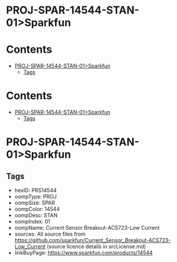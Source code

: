
PROJ-SPAR-14544-STAN-01>Sparkfun
================================

Contents
========

* [PROJ-SPAR-14544-STAN-01>Sparkfun](#proj-spar-14544-stan-01sparkfun)
	* [Tags](#tags)

Contents
========

* [PROJ-SPAR-14544-STAN-01>Sparkfun](#proj-spar-14544-stan-01sparkfun)
	* [Tags](#tags)

# PROJ-SPAR-14544-STAN-01>Sparkfun

## Tags

- hexID: PRS14544
- oompType: PROJ
- oompSize: SPAR
- oompColor: 14544
- oompDesc: STAN
- oompIndex: 01
- oompName: Current Sensor Breakout-ACS723-Low Current
- sources: All source files from https://github.com/sparkfun/Current_Sensor_Breakout-ACS723-Low_Current (source licence details in srcLicense.md)
- linkBuyPage: https://www.sparkfun.com/products/14544
